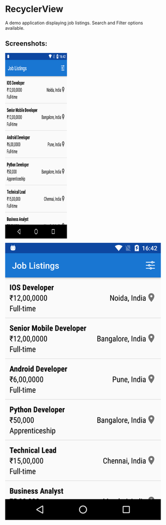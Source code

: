 # RecyclerView
A demo application displaying job listings. Search and Filter options available.

## Screenshots:
<a href="url"><img src="https://github.com/santimendon/RecyclerView/blob/master/screenshots/job_listings_dashboard.png" align="center" height="600" width="200" ></a>

![ScreenShot](https://github.com/santimendon/RecyclerView/blob/master/screenshots/job_listings_dashboard.png)
